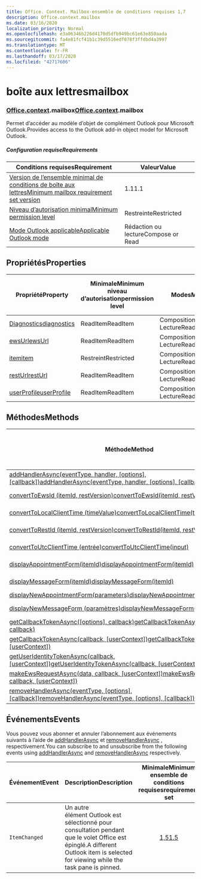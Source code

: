 ```yaml
---
title: Office. Context. Mailbox-ensemble de conditions requises 1,7
description: Office.context.mailbox
ms.date: 03/16/2020
localization_priority: Normal
ms.openlocfilehash: e3a06346b226d4170d5dfb949bc61e63e850aada
ms.sourcegitcommit: fa4e81fcf41b1c39d5516edf078f3ffdbd4a3997
ms.translationtype: MT
ms.contentlocale: fr-FR
ms.lasthandoff: 03/17/2020
ms.locfileid: "42717606"
---
```

# <a name="mailbox"></a><span data-ttu-id="c7065-103">boîte aux lettres</span><span class="sxs-lookup"><span data-stu-id="c7065-103">mailbox</span></span>

### <a name="officecontextmailbox"></a><span data-ttu-id="c7065-104">[Office](office.md)[.context](office.context.md).mailbox</span><span class="sxs-lookup"><span data-stu-id="c7065-104">[Office](office.md)[.context](office.context.md).mailbox</span></span>

<span data-ttu-id="c7065-105">Permet d’accéder au modèle d’objet de complément Outlook pour Microsoft Outlook.</span><span class="sxs-lookup"><span data-stu-id="c7065-105">Provides access to the Outlook add-in object model for Microsoft Outlook.</span></span>

##### <a name="requirements"></a><span data-ttu-id="c7065-106">Configuration requise</span><span class="sxs-lookup"><span data-stu-id="c7065-106">Requirements</span></span>

|<span data-ttu-id="c7065-107">Conditions requises</span><span class="sxs-lookup"><span data-stu-id="c7065-107">Requirement</span></span>| <span data-ttu-id="c7065-108">Valeur</span><span class="sxs-lookup"><span data-stu-id="c7065-108">Value</span></span>|
|---|---|
|[<span data-ttu-id="c7065-109">Version de l’ensemble minimal de conditions de boîte aux lettres</span><span class="sxs-lookup"><span data-stu-id="c7065-109">Minimum mailbox requirement set version</span></span>](../../requirement-sets/outlook-api-requirement-sets.md)| <span data-ttu-id="c7065-110">1.1</span><span class="sxs-lookup"><span data-stu-id="c7065-110">1.1</span></span>|
|[<span data-ttu-id="c7065-111">Niveau d’autorisation minimal</span><span class="sxs-lookup"><span data-stu-id="c7065-111">Minimum permission level</span></span>](../../../outlook/understanding-outlook-add-in-permissions.md)| <span data-ttu-id="c7065-112">Restreinte</span><span class="sxs-lookup"><span data-stu-id="c7065-112">Restricted</span></span>|
|[<span data-ttu-id="c7065-113">Mode Outlook applicable</span><span class="sxs-lookup"><span data-stu-id="c7065-113">Applicable Outlook mode</span></span>](../../../outlook/outlook-add-ins-overview.md#extension-points)| <span data-ttu-id="c7065-114">Rédaction ou lecture</span><span class="sxs-lookup"><span data-stu-id="c7065-114">Compose or Read</span></span>|

## <a name="properties"></a><span data-ttu-id="c7065-115">Propriétés</span><span class="sxs-lookup"><span data-stu-id="c7065-115">Properties</span></span>

| <span data-ttu-id="c7065-116">Propriété</span><span class="sxs-lookup"><span data-stu-id="c7065-116">Property</span></span> | <span data-ttu-id="c7065-117">Minimale</span><span class="sxs-lookup"><span data-stu-id="c7065-117">Minimum</span></span><br><span data-ttu-id="c7065-118">niveau d’autorisation</span><span class="sxs-lookup"><span data-stu-id="c7065-118">permission level</span></span> | <span data-ttu-id="c7065-119">Modes</span><span class="sxs-lookup"><span data-stu-id="c7065-119">Modes</span></span> | <span data-ttu-id="c7065-120">Type de retour</span><span class="sxs-lookup"><span data-stu-id="c7065-120">Return type</span></span> | <span data-ttu-id="c7065-121">Minimale</span><span class="sxs-lookup"><span data-stu-id="c7065-121">Minimum</span></span><br><span data-ttu-id="c7065-122">ensemble de conditions requises</span><span class="sxs-lookup"><span data-stu-id="c7065-122">requirement set</span></span> |
|---|---|---|---|:---:|
| [<span data-ttu-id="c7065-123">Diagnostics</span><span class="sxs-lookup"><span data-stu-id="c7065-123">diagnostics</span></span>](/javascript/api/outlook/office.mailbox?view=outlook-js-1.7#diagnostics) | <span data-ttu-id="c7065-124">ReadItem</span><span class="sxs-lookup"><span data-stu-id="c7065-124">ReadItem</span></span> | <span data-ttu-id="c7065-125">Composition</span><span class="sxs-lookup"><span data-stu-id="c7065-125">Compose</span></span><br><span data-ttu-id="c7065-126">Lecture</span><span class="sxs-lookup"><span data-stu-id="c7065-126">Read</span></span> | [<span data-ttu-id="c7065-127">Diagnostics</span><span class="sxs-lookup"><span data-stu-id="c7065-127">Diagnostics</span></span>](/javascript/api/outlook/office.diagnostics?view=outlook-js-1.7) | [<span data-ttu-id="c7065-128">1.1</span><span class="sxs-lookup"><span data-stu-id="c7065-128">1.1</span></span>](../requirement-set-1.1/outlook-requirement-set-1.1.md) |
| [<span data-ttu-id="c7065-129">ewsUrl</span><span class="sxs-lookup"><span data-stu-id="c7065-129">ewsUrl</span></span>](/javascript/api/outlook/office.mailbox?view=outlook-js-1.7#ewsurl) | <span data-ttu-id="c7065-130">ReadItem</span><span class="sxs-lookup"><span data-stu-id="c7065-130">ReadItem</span></span> | <span data-ttu-id="c7065-131">Composition</span><span class="sxs-lookup"><span data-stu-id="c7065-131">Compose</span></span><br><span data-ttu-id="c7065-132">Lecture</span><span class="sxs-lookup"><span data-stu-id="c7065-132">Read</span></span> | <span data-ttu-id="c7065-133">Chaîne</span><span class="sxs-lookup"><span data-stu-id="c7065-133">String</span></span> | [<span data-ttu-id="c7065-134">1.1</span><span class="sxs-lookup"><span data-stu-id="c7065-134">1.1</span></span>](../requirement-set-1.1/outlook-requirement-set-1.1.md) |
| [<span data-ttu-id="c7065-135">item</span><span class="sxs-lookup"><span data-stu-id="c7065-135">item</span></span>](office.context.mailbox.item.md) | <span data-ttu-id="c7065-136">Restreint</span><span class="sxs-lookup"><span data-stu-id="c7065-136">Restricted</span></span> | <span data-ttu-id="c7065-137">Composition</span><span class="sxs-lookup"><span data-stu-id="c7065-137">Compose</span></span><br><span data-ttu-id="c7065-138">Lecture</span><span class="sxs-lookup"><span data-stu-id="c7065-138">Read</span></span> | [<span data-ttu-id="c7065-139">Élément</span><span class="sxs-lookup"><span data-stu-id="c7065-139">Item</span></span>](/javascript/api/outlook/office.item?view=outlook-js-1.7) | [<span data-ttu-id="c7065-140">1.1</span><span class="sxs-lookup"><span data-stu-id="c7065-140">1.1</span></span>](../requirement-set-1.1/outlook-requirement-set-1.1.md) |
| [<span data-ttu-id="c7065-141">restUrl</span><span class="sxs-lookup"><span data-stu-id="c7065-141">restUrl</span></span>](/javascript/api/outlook/office.mailbox?view=outlook-js-1.7#resturl) | <span data-ttu-id="c7065-142">ReadItem</span><span class="sxs-lookup"><span data-stu-id="c7065-142">ReadItem</span></span> | <span data-ttu-id="c7065-143">Composition</span><span class="sxs-lookup"><span data-stu-id="c7065-143">Compose</span></span><br><span data-ttu-id="c7065-144">Lecture</span><span class="sxs-lookup"><span data-stu-id="c7065-144">Read</span></span> | <span data-ttu-id="c7065-145">Chaîne</span><span class="sxs-lookup"><span data-stu-id="c7065-145">String</span></span> | [<span data-ttu-id="c7065-146">1,5</span><span class="sxs-lookup"><span data-stu-id="c7065-146">1.5</span></span>](../requirement-set-1.5/outlook-requirement-set-1.5.md) |
| [<span data-ttu-id="c7065-147">userProfile</span><span class="sxs-lookup"><span data-stu-id="c7065-147">userProfile</span></span>](/javascript/api/outlook/office.mailbox?view=outlook-js-1.7#userprofile) | <span data-ttu-id="c7065-148">ReadItem</span><span class="sxs-lookup"><span data-stu-id="c7065-148">ReadItem</span></span> | <span data-ttu-id="c7065-149">Composition</span><span class="sxs-lookup"><span data-stu-id="c7065-149">Compose</span></span><br><span data-ttu-id="c7065-150">Lecture</span><span class="sxs-lookup"><span data-stu-id="c7065-150">Read</span></span> | [<span data-ttu-id="c7065-151">Profil</span><span class="sxs-lookup"><span data-stu-id="c7065-151">UserProfile</span></span>](/javascript/api/outlook/office.userprofile?view=outlook-js-1.7) | [<span data-ttu-id="c7065-152">1.1</span><span class="sxs-lookup"><span data-stu-id="c7065-152">1.1</span></span>](../requirement-set-1.1/outlook-requirement-set-1.1.md) |

## <a name="methods"></a><span data-ttu-id="c7065-153">Méthodes</span><span class="sxs-lookup"><span data-stu-id="c7065-153">Methods</span></span>

| <span data-ttu-id="c7065-154">Méthode</span><span class="sxs-lookup"><span data-stu-id="c7065-154">Method</span></span> | <span data-ttu-id="c7065-155">Minimale</span><span class="sxs-lookup"><span data-stu-id="c7065-155">Minimum</span></span><br><span data-ttu-id="c7065-156">niveau d’autorisation</span><span class="sxs-lookup"><span data-stu-id="c7065-156">permission level</span></span> | <span data-ttu-id="c7065-157">Modes</span><span class="sxs-lookup"><span data-stu-id="c7065-157">Modes</span></span> | <span data-ttu-id="c7065-158">Minimale</span><span class="sxs-lookup"><span data-stu-id="c7065-158">Minimum</span></span><br><span data-ttu-id="c7065-159">ensemble de conditions requises</span><span class="sxs-lookup"><span data-stu-id="c7065-159">requirement set</span></span> |
|---|---|---|:---:|
| <span data-ttu-id="c7065-160">[addHandlerAsync(eventType, handler, [options], [callback])](/javascript/api/outlook/office.mailbox?view=outlook-js-1.7#addhandlerasync-eventtype--handler--options--callback-)</span><span class="sxs-lookup"><span data-stu-id="c7065-160">[addHandlerAsync(eventType, handler, [options], [callback])](/javascript/api/outlook/office.mailbox?view=outlook-js-1.7#addhandlerasync-eventtype--handler--options--callback-)</span></span> | <span data-ttu-id="c7065-161">ReadItem</span><span class="sxs-lookup"><span data-stu-id="c7065-161">ReadItem</span></span> | <span data-ttu-id="c7065-162">Composition</span><span class="sxs-lookup"><span data-stu-id="c7065-162">Compose</span></span><br><span data-ttu-id="c7065-163">Lecture</span><span class="sxs-lookup"><span data-stu-id="c7065-163">Read</span></span> | [<span data-ttu-id="c7065-164">1,5</span><span class="sxs-lookup"><span data-stu-id="c7065-164">1.5</span></span>](../requirement-set-1.5/outlook-requirement-set-1.5.md) |
| [<span data-ttu-id="c7065-165">convertToEwsId (itemId, restVersion)</span><span class="sxs-lookup"><span data-stu-id="c7065-165">convertToEwsId(itemId, restVersion)</span></span>](/javascript/api/outlook/office.mailbox?view=outlook-js-1.7#converttoewsid-itemid--restversion-) | <span data-ttu-id="c7065-166">Restreint</span><span class="sxs-lookup"><span data-stu-id="c7065-166">Restricted</span></span> | <span data-ttu-id="c7065-167">Composition</span><span class="sxs-lookup"><span data-stu-id="c7065-167">Compose</span></span><br><span data-ttu-id="c7065-168">Lecture</span><span class="sxs-lookup"><span data-stu-id="c7065-168">Read</span></span> | [<span data-ttu-id="c7065-169">1.3</span><span class="sxs-lookup"><span data-stu-id="c7065-169">1.3</span></span>](../requirement-set-1.3/outlook-requirement-set-1.3.md) |
| [<span data-ttu-id="c7065-170">convertToLocalClientTime (timeValue)</span><span class="sxs-lookup"><span data-stu-id="c7065-170">convertToLocalClientTime(timeValue)</span></span>](/javascript/api/outlook/office.mailbox?view=outlook-js-1.7#converttolocalclienttime-timevalue-) | <span data-ttu-id="c7065-171">ReadItem</span><span class="sxs-lookup"><span data-stu-id="c7065-171">ReadItem</span></span> | <span data-ttu-id="c7065-172">Composition</span><span class="sxs-lookup"><span data-stu-id="c7065-172">Compose</span></span><br><span data-ttu-id="c7065-173">Lecture</span><span class="sxs-lookup"><span data-stu-id="c7065-173">Read</span></span> | [<span data-ttu-id="c7065-174">1.1</span><span class="sxs-lookup"><span data-stu-id="c7065-174">1.1</span></span>](../requirement-set-1.1/outlook-requirement-set-1.1.md) |
| [<span data-ttu-id="c7065-175">convertToRestId (itemId, restVersion)</span><span class="sxs-lookup"><span data-stu-id="c7065-175">convertToRestId(itemId, restVersion)</span></span>](/javascript/api/outlook/office.mailbox?view=outlook-js-1.7#converttorestid-itemid--restversion-) | <span data-ttu-id="c7065-176">Restreint</span><span class="sxs-lookup"><span data-stu-id="c7065-176">Restricted</span></span> | <span data-ttu-id="c7065-177">Composition</span><span class="sxs-lookup"><span data-stu-id="c7065-177">Compose</span></span><br><span data-ttu-id="c7065-178">Lecture</span><span class="sxs-lookup"><span data-stu-id="c7065-178">Read</span></span> | [<span data-ttu-id="c7065-179">1.3</span><span class="sxs-lookup"><span data-stu-id="c7065-179">1.3</span></span>](../requirement-set-1.3/outlook-requirement-set-1.3.md) |
| [<span data-ttu-id="c7065-180">convertToUtcClientTime (entrée)</span><span class="sxs-lookup"><span data-stu-id="c7065-180">convertToUtcClientTime(input)</span></span>](/javascript/api/outlook/office.mailbox?view=outlook-js-1.7#converttoutcclienttime-input-) | <span data-ttu-id="c7065-181">ReadItem</span><span class="sxs-lookup"><span data-stu-id="c7065-181">ReadItem</span></span> | <span data-ttu-id="c7065-182">Composition</span><span class="sxs-lookup"><span data-stu-id="c7065-182">Compose</span></span><br><span data-ttu-id="c7065-183">Lecture</span><span class="sxs-lookup"><span data-stu-id="c7065-183">Read</span></span> | [<span data-ttu-id="c7065-184">1.1</span><span class="sxs-lookup"><span data-stu-id="c7065-184">1.1</span></span>](../requirement-set-1.1/outlook-requirement-set-1.1.md) |
| [<span data-ttu-id="c7065-185">displayAppointmentForm(itemId)</span><span class="sxs-lookup"><span data-stu-id="c7065-185">displayAppointmentForm(itemId)</span></span>](/javascript/api/outlook/office.mailbox?view=outlook-js-1.7#displayappointmentform-itemid-) | <span data-ttu-id="c7065-186">ReadItem</span><span class="sxs-lookup"><span data-stu-id="c7065-186">ReadItem</span></span> | <span data-ttu-id="c7065-187">Composition</span><span class="sxs-lookup"><span data-stu-id="c7065-187">Compose</span></span><br><span data-ttu-id="c7065-188">Lecture</span><span class="sxs-lookup"><span data-stu-id="c7065-188">Read</span></span> | [<span data-ttu-id="c7065-189">1.1</span><span class="sxs-lookup"><span data-stu-id="c7065-189">1.1</span></span>](../requirement-set-1.1/outlook-requirement-set-1.1.md) |
| [<span data-ttu-id="c7065-190">displayMessageForm(itemId)</span><span class="sxs-lookup"><span data-stu-id="c7065-190">displayMessageForm(itemId)</span></span>](/javascript/api/outlook/office.mailbox?view=outlook-js-1.7#displaymessageform-itemid-) | <span data-ttu-id="c7065-191">ReadItem</span><span class="sxs-lookup"><span data-stu-id="c7065-191">ReadItem</span></span> | <span data-ttu-id="c7065-192">Composition</span><span class="sxs-lookup"><span data-stu-id="c7065-192">Compose</span></span><br><span data-ttu-id="c7065-193">Lecture</span><span class="sxs-lookup"><span data-stu-id="c7065-193">Read</span></span> | [<span data-ttu-id="c7065-194">1.1</span><span class="sxs-lookup"><span data-stu-id="c7065-194">1.1</span></span>](../requirement-set-1.1/outlook-requirement-set-1.1.md) |
| [<span data-ttu-id="c7065-195">displayNewAppointmentForm(parameters)</span><span class="sxs-lookup"><span data-stu-id="c7065-195">displayNewAppointmentForm(parameters)</span></span>](/javascript/api/outlook/office.mailbox?view=outlook-js-1.7#displaynewappointmentform-parameters-) | <span data-ttu-id="c7065-196">ReadItem</span><span class="sxs-lookup"><span data-stu-id="c7065-196">ReadItem</span></span> | <span data-ttu-id="c7065-197">Lecture</span><span class="sxs-lookup"><span data-stu-id="c7065-197">Read</span></span> | [<span data-ttu-id="c7065-198">1.1</span><span class="sxs-lookup"><span data-stu-id="c7065-198">1.1</span></span>](../requirement-set-1.1/outlook-requirement-set-1.1.md) |
| [<span data-ttu-id="c7065-199">displayNewMessageForm (paramètres)</span><span class="sxs-lookup"><span data-stu-id="c7065-199">displayNewMessageForm(parameters)</span></span>](/javascript/api/outlook/office.mailbox?view=outlook-js-1.7#displaynewmessageform-parameters-) | <span data-ttu-id="c7065-200">ReadItem</span><span class="sxs-lookup"><span data-stu-id="c7065-200">ReadItem</span></span> | <span data-ttu-id="c7065-201">Composition</span><span class="sxs-lookup"><span data-stu-id="c7065-201">Compose</span></span><br><span data-ttu-id="c7065-202">Lecture</span><span class="sxs-lookup"><span data-stu-id="c7065-202">Read</span></span> | [<span data-ttu-id="c7065-203">1,6</span><span class="sxs-lookup"><span data-stu-id="c7065-203">1.6</span></span>](../requirement-set-1.6/outlook-requirement-set-1.6.md) |
| <span data-ttu-id="c7065-204">[getCallbackTokenAsync([options], callback)](/javascript/api/outlook/office.mailbox?view=outlook-js-1.7#getcallbacktokenasync-options--callback-)</span><span class="sxs-lookup"><span data-stu-id="c7065-204">[getCallbackTokenAsync([options], callback)](/javascript/api/outlook/office.mailbox?view=outlook-js-1.7#getcallbacktokenasync-options--callback-)</span></span> | <span data-ttu-id="c7065-205">ReadItem</span><span class="sxs-lookup"><span data-stu-id="c7065-205">ReadItem</span></span> | <span data-ttu-id="c7065-206">Composition</span><span class="sxs-lookup"><span data-stu-id="c7065-206">Compose</span></span><br><span data-ttu-id="c7065-207">Lecture</span><span class="sxs-lookup"><span data-stu-id="c7065-207">Read</span></span> | [<span data-ttu-id="c7065-208">1,5</span><span class="sxs-lookup"><span data-stu-id="c7065-208">1.5</span></span>](../requirement-set-1.5/outlook-requirement-set-1.5.md) |
| <span data-ttu-id="c7065-209">[getCallbackTokenAsync(callback, [userContext])](/javascript/api/outlook/office.mailbox?view=outlook-js-1.7#getcallbacktokenasync-callback--usercontext-)</span><span class="sxs-lookup"><span data-stu-id="c7065-209">[getCallbackTokenAsync(callback, [userContext])](/javascript/api/outlook/office.mailbox?view=outlook-js-1.7#getcallbacktokenasync-callback--usercontext-)</span></span> | <span data-ttu-id="c7065-210">ReadItem</span><span class="sxs-lookup"><span data-stu-id="c7065-210">ReadItem</span></span> | <span data-ttu-id="c7065-211">Composition</span><span class="sxs-lookup"><span data-stu-id="c7065-211">Compose</span></span><br><span data-ttu-id="c7065-212">Lecture</span><span class="sxs-lookup"><span data-stu-id="c7065-212">Read</span></span> | [<span data-ttu-id="c7065-213">1.3</span><span class="sxs-lookup"><span data-stu-id="c7065-213">1.3</span></span>](../requirement-set-1.3/outlook-requirement-set-1.3.md)<br>[<span data-ttu-id="c7065-214">1.1</span><span class="sxs-lookup"><span data-stu-id="c7065-214">1.1</span></span>](../requirement-set-1.1/outlook-requirement-set-1.1.md) |
| <span data-ttu-id="c7065-215">[getUserIdentityTokenAsync(callback, [userContext])](/javascript/api/outlook/office.mailbox?view=outlook-js-1.7#getuseridentitytokenasync-callback--usercontext-)</span><span class="sxs-lookup"><span data-stu-id="c7065-215">[getUserIdentityTokenAsync(callback, [userContext])](/javascript/api/outlook/office.mailbox?view=outlook-js-1.7#getuseridentitytokenasync-callback--usercontext-)</span></span> | <span data-ttu-id="c7065-216">ReadItem</span><span class="sxs-lookup"><span data-stu-id="c7065-216">ReadItem</span></span> | <span data-ttu-id="c7065-217">Composition</span><span class="sxs-lookup"><span data-stu-id="c7065-217">Compose</span></span><br><span data-ttu-id="c7065-218">Lecture</span><span class="sxs-lookup"><span data-stu-id="c7065-218">Read</span></span> | [<span data-ttu-id="c7065-219">1.1</span><span class="sxs-lookup"><span data-stu-id="c7065-219">1.1</span></span>](../requirement-set-1.1/outlook-requirement-set-1.1.md) |
| <span data-ttu-id="c7065-220">[makeEwsRequestAsync(data, callback, [userContext])](/javascript/api/outlook/office.mailbox?view=outlook-js-1.7#makeewsrequestasync-data--callback--usercontext-)</span><span class="sxs-lookup"><span data-stu-id="c7065-220">[makeEwsRequestAsync(data, callback, [userContext])](/javascript/api/outlook/office.mailbox?view=outlook-js-1.7#makeewsrequestasync-data--callback--usercontext-)</span></span> | <span data-ttu-id="c7065-221">ReadWriteMailbox</span><span class="sxs-lookup"><span data-stu-id="c7065-221">ReadWriteMailbox</span></span> | <span data-ttu-id="c7065-222">Composition</span><span class="sxs-lookup"><span data-stu-id="c7065-222">Compose</span></span><br><span data-ttu-id="c7065-223">Lecture</span><span class="sxs-lookup"><span data-stu-id="c7065-223">Read</span></span> | [<span data-ttu-id="c7065-224">1.1</span><span class="sxs-lookup"><span data-stu-id="c7065-224">1.1</span></span>](../requirement-set-1.1/outlook-requirement-set-1.1.md) |
| <span data-ttu-id="c7065-225">[removeHandlerAsync(eventType, [options], [callback])](/javascript/api/outlook/office.mailbox?view=outlook-js-1.7#removehandlerasync-eventtype--options--callback-)</span><span class="sxs-lookup"><span data-stu-id="c7065-225">[removeHandlerAsync(eventType, [options], [callback])](/javascript/api/outlook/office.mailbox?view=outlook-js-1.7#removehandlerasync-eventtype--options--callback-)</span></span> | <span data-ttu-id="c7065-226">ReadItem</span><span class="sxs-lookup"><span data-stu-id="c7065-226">ReadItem</span></span> | <span data-ttu-id="c7065-227">Composition</span><span class="sxs-lookup"><span data-stu-id="c7065-227">Compose</span></span><br><span data-ttu-id="c7065-228">Lecture</span><span class="sxs-lookup"><span data-stu-id="c7065-228">Read</span></span> | [<span data-ttu-id="c7065-229">1,5</span><span class="sxs-lookup"><span data-stu-id="c7065-229">1.5</span></span>](../requirement-set-1.5/outlook-requirement-set-1.5.md) |

## <a name="events"></a><span data-ttu-id="c7065-230">Événements</span><span class="sxs-lookup"><span data-stu-id="c7065-230">Events</span></span>

<span data-ttu-id="c7065-231">Vous pouvez vous abonner et annuler l’abonnement aux événements suivants à l’aide de [addHandlerAsync](/javascript/api/outlook/office.mailbox?view=outlook-js-1.7#addhandlerasync-eventtype--handler--options--callback-) et [removeHandlerAsync](/javascript/api/outlook/office.mailbox?view=outlook-js-1.7#removehandlerasync-eventtype--options--callback-) , respectivement.</span><span class="sxs-lookup"><span data-stu-id="c7065-231">You can subscribe to and unsubscribe from the following events using [addHandlerAsync](/javascript/api/outlook/office.mailbox?view=outlook-js-1.7#addhandlerasync-eventtype--handler--options--callback-) and [removeHandlerAsync](/javascript/api/outlook/office.mailbox?view=outlook-js-1.7#removehandlerasync-eventtype--options--callback-) respectively.</span></span>

| <span data-ttu-id="c7065-232">Événement</span><span class="sxs-lookup"><span data-stu-id="c7065-232">Event</span></span> | <span data-ttu-id="c7065-233">Description</span><span class="sxs-lookup"><span data-stu-id="c7065-233">Description</span></span> | <span data-ttu-id="c7065-234">Minimale</span><span class="sxs-lookup"><span data-stu-id="c7065-234">Minimum</span></span><br><span data-ttu-id="c7065-235">ensemble de conditions requises</span><span class="sxs-lookup"><span data-stu-id="c7065-235">requirement set</span></span> |
|---|---|:---:|
|`ItemChanged`| <span data-ttu-id="c7065-236">Un autre élément Outlook est sélectionné pour consultation pendant que le volet Office est épinglé.</span><span class="sxs-lookup"><span data-stu-id="c7065-236">A different Outlook item is selected for viewing while the task pane is pinned.</span></span> | [<span data-ttu-id="c7065-237">1,5</span><span class="sxs-lookup"><span data-stu-id="c7065-237">1.5</span></span>](../requirement-set-1.5/outlook-requirement-set-1.5.md) |
